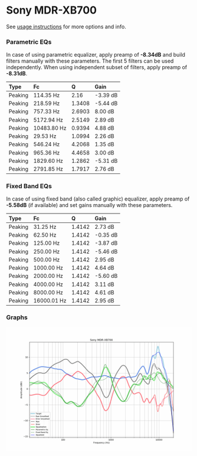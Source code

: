 # Sony MDR-XB700
See [usage instructions](https://github.com/jaakkopasanen/AutoEq#usage) for more options and info.

### Parametric EQs
In case of using parametric equalizer, apply preamp of **-8.34dB** and build filters manually
with these parameters. The first 5 filters can be used independently.
When using independent subset of filters, apply preamp of **-8.31dB**.

| Type    | Fc          |      Q | Gain     |
|:--------|:------------|:-------|:---------|
| Peaking | 114.35 Hz   | 2.16   | -3.39 dB |
| Peaking | 218.59 Hz   | 1.3408 | -5.44 dB |
| Peaking | 757.33 Hz   | 2.6903 | 8.00 dB  |
| Peaking | 5172.94 Hz  | 2.5149 | 2.89 dB  |
| Peaking | 10483.80 Hz | 0.9394 | 4.88 dB  |
| Peaking | 29.53 Hz    | 1.0994 | 2.26 dB  |
| Peaking | 546.24 Hz   | 4.2068 | 1.35 dB  |
| Peaking | 965.36 Hz   | 4.4658 | 3.00 dB  |
| Peaking | 1829.60 Hz  | 1.2862 | -5.31 dB |
| Peaking | 2791.85 Hz  | 1.7917 | 2.76 dB  |

### Fixed Band EQs
In case of using fixed band (also called graphic) equalizer, apply preamp of **-5.58dB**
(if available) and set gains manually with these parameters.

| Type    | Fc          |      Q | Gain     |
|:--------|:------------|:-------|:---------|
| Peaking | 31.25 Hz    | 1.4142 | 2.73 dB  |
| Peaking | 62.50 Hz    | 1.4142 | -0.35 dB |
| Peaking | 125.00 Hz   | 1.4142 | -3.87 dB |
| Peaking | 250.00 Hz   | 1.4142 | -5.46 dB |
| Peaking | 500.00 Hz   | 1.4142 | 2.95 dB  |
| Peaking | 1000.00 Hz  | 1.4142 | 4.64 dB  |
| Peaking | 2000.00 Hz  | 1.4142 | -5.60 dB |
| Peaking | 4000.00 Hz  | 1.4142 | 3.11 dB  |
| Peaking | 8000.00 Hz  | 1.4142 | 4.61 dB  |
| Peaking | 16000.01 Hz | 1.4142 | 2.95 dB  |

### Graphs
![](./Sony%20MDR-XB700.png)